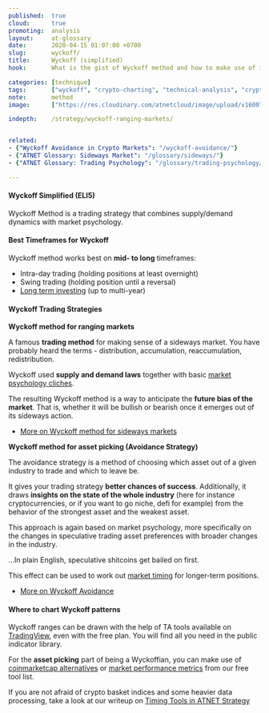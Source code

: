 ```yaml
---
published:  true
cloud:      true
promoting:  analysis
layout:     at-glossary
date:       2020-04-15 01:07:00 +0700
slug:       wyckoff/
title:      Wyckoff (simplified)
hook:       What is the gist of Wyckoff method and how to make use of it.

categories: [technique]
tags:       ["wyckoff", "crypto-charting", "technical-analysis", "crypto-exchange", "crypto-market"]
note:       method
image:      ["https://res.cloudinary.com/atnetcloud/image/upload/v1600764172/atnet/pexels-tran-547766_hhvgnw.jpg"]

indepth:    /strategy/wyckoff-ranging-markets/


related:
- {"Wyckoff Avoidance in Crypto Markets": "/wyckoff-avoidance/"}
- {"ATNET Glossary: Sideways Market": "/glossary/sideways/"}
- {"ATNET Glossary: Trading Psychology": "/glossary/trading-psychology/"}

---
```


#### Wyckoff Simplified (ELI5)

Wyckoff Method is a trading strategy that combines supply/demand dynamics with market psychology.

#### Best Timeframes for Wyckoff

Wyckoff method works best on **mid- to long** timeframes:

* Intra-day trading (holding positions at least overnight)
* Swing trading (holding position until a reversal)
* [Long term investing](/strategy/crypto-investment/) (up to multi-year)

#### Wyckoff Trading Strategies

**Wyckoff method for ranging markets**

A famous **trading method** for making sense of a sideways market. You have probably heard the terms - distribution, accumulation, reaccumulation, redistribution.

Wyckoff used **supply and demand laws** together with basic [market psychology cliches](/glossary/market-psychology/).

The resulting Wyckoff method is a way to anticipate the **future bias of the market**. That is, whether it will be bullish or bearish once it emerges out of its sideways action.

* [More on Wyckoff method for sideways markets](/strategy/wyckoff-ranging-markets/)

**Wyckoff method for asset picking (Avoidance Strategy)**

The avoidance strategy is a method of choosing which asset out of a given industry to trade and which to leave be.

It gives your trading strategy **better chances of success**. Additionally, it draws **insights on the state of the whole industry** (here for instance cryptocurrencies, or if you want to go niche, defi for example) from the behavior of the strongest asset and the weakest asset.

This approach is again based on market psychology, more specifically on the changes in speculative trading asset preferences with broader changes in the industry.

...In plain English, speculative shitcoins get bailed on first.

This effect can be used to work out [market timing](/strategy/timing/) for longer-term positions.

* [More on Wyckoff Avoidance](/wyckoff-avoidance/)


#### Where to chart Wyckoff patterns

Wyckoff ranges can be drawn with the help of TA tools available on [TradingView](http://bit.ly/at-tvd-eth), even with the free plan. You will find all you need in the public indicator library.

For the **asset picking** part of being a Wyckoffian, you can make use of [coinmarketcap alternatives](/tools/#coinmarketcap-alternatives) or [market performance metrics](/tools/#market-performance-metrics) from our free tool list.

If you are not afraid of crypto basket indices and some heavier data processing, take a look at our writeup on [Timing Tools in ATNET Strategy](/strategy/timing/)

